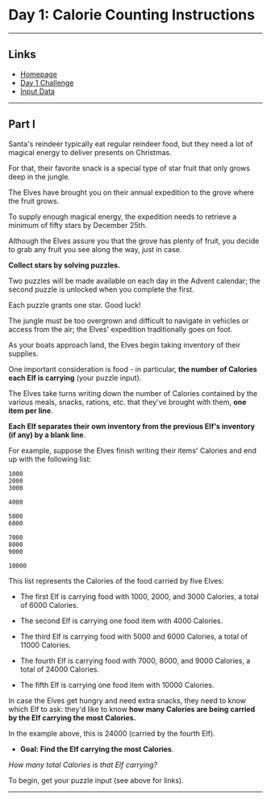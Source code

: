 # Day 1: Calorie Counting Instructions

---

## Links

- [Homepage](https://adventofcode.com/2022)
- [Day 1 Challenge](https://adventofcode.com/2022/day/1)
- [Input Data](https://adventofcode.com/2022/day/1/input)

---

## Part I

Santa's reindeer typically eat regular reindeer food, but they need a lot of magical energy to deliver presents on Christmas.

For that, their favorite snack is a special type of star fruit that only grows deep in the jungle.

The Elves have brought you on their annual expedition to the grove where the fruit grows.

To supply enough magical energy, the expedition needs to retrieve a minimum of fifty stars by December 25th.

Although the Elves assure you that the grove has plenty of fruit, you decide to grab any fruit you see along the way, just in case.

**Collect stars by solving puzzles.**

Two puzzles will be made available on each day in the Advent calendar; the second puzzle is unlocked when you complete the first.

Each puzzle grants one star. Good luck!

The jungle must be too overgrown and difficult to navigate in vehicles or access from the air; the Elves' expedition traditionally goes on foot.

As your boats approach land, the Elves begin taking inventory of their supplies.

One important consideration is food - in particular, **the number of Calories each Elf is carrying** (your puzzle input).

The Elves take turns writing down the number of Calories contained by the various meals, snacks, rations, etc. that they've brought with them, **one item per line**.

**Each Elf separates their own inventory from the previous Elf's inventory (if any) by a blank line**.

For example, suppose the Elves finish writing their items' Calories and end up with the following list:


```
1000
2000
3000

4000

5000
6000

7000
8000
9000

10000
```


This list represents the Calories of the food carried by five Elves:

- The first Elf is carrying food with 1000, 2000, and 3000 Calories, a total of 6000 Calories.

- The second Elf is carrying one food item with 4000 Calories.

- The third Elf is carrying food with 5000 and 6000 Calories, a total of 11000 Calories.

- The fourth Elf is carrying food with 7000, 8000, and 9000 Calories, a total of 24000 Calories.

- The fifth Elf is carrying one food item with 10000 Calories.


In case the Elves get hungry and need extra snacks, they need to know which Elf to ask: they'd like to know **how many Calories are being carried by the Elf carrying the most Calories.**

In the example above, this is 24000 (carried by the fourth Elf).

- **Goal: Find the Elf carrying the most Calories**. 

*How many total Calories is that Elf carrying?*

To begin, get your puzzle input (see above for links).

---
